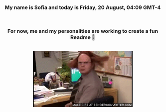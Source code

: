 


<div align="center">
<h3 >My name is Sofia and today is Friday, 20 August, 04:09 GMT-4</h3><br>
<h3 >For now, me and my personalities are working to create a fun Readme 👋
</h3><br>
<img src='img/dwight.gif' alt='working...'/>
</div>
